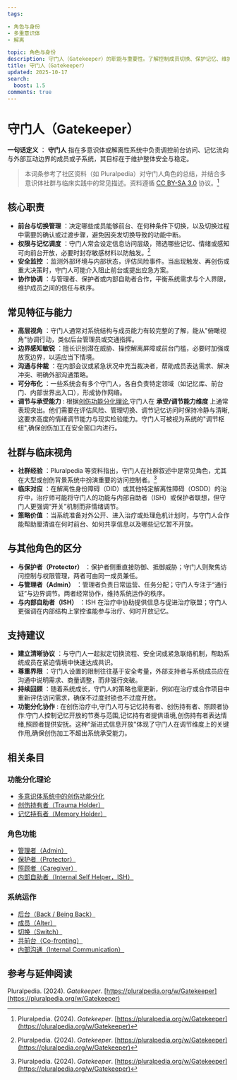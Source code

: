 ```yaml
---
tags:

- 角色与身份
- 多重意识体
- 解离

topic: 角色与身份
description: 守门人（Gatekeeper）的职能与重要性。了解控制成员切换、保护记忆、维护系统秩序的关键成员及其运作机制
title: 守门人（Gatekeeper）
updated: 2025-10-17
search:
  boost: 1.5
comments: true
---
```


# 守门人（Gatekeeper）

**一句话定义** ： **守门人** 指在多意识体或解离性系统中负责调控前台访问、记忆流向与外部互动边界的成员或子系统，其目标在于维护整体安全与稳定。

> 本词条参考了社区资料（如 Pluralpedia）对守门人角色的总结，并结合多意识体社群与临床实践中的常见描述。资料遵循 [CC BY-SA 3.0](https://creativecommons.org/licenses/by-sa/3.0/deed.zh-hans) 协议。[^PluralpediaGatekeeper]

## 核心职责

- **前台与切换管理** ：决定哪些成员能够前台、在何种条件下切换，以及切换过程中需要的确认或过渡步骤，避免因突发切换导致的功能中断。
- **权限与记忆调度** ：守门人常会设定信息访问层级，筛选哪些记忆、情绪或感知可向前台开放，必要时封存敏感材料以防触发。[^PluralpediaGatekeeper]
- **安全监控** ：监测外部环境与内部状态，评估风险事件。当出现触发、再创伤或重大决策时，守门人可能介入阻止前台或提出应急方案。
- **协作协调** ：与管理者、保护者或内部自助者合作，平衡系统需求与个人界限，维护成员之间的信任与秩序。

## 常见特征与能力

- **高层视角** ：守门人通常对系统结构与成员能力有较完整的了解，能从"俯瞰视角"协调行动，类似后台管理员或交通指挥。
- **边界感知敏锐** ：擅长识别潜在威胁、操控解离屏障或前台门槛，必要时加强或放宽边界，以适应当下情境。
- **沟通与仲裁** ：在内部会议或紧急状况中充当裁决者，帮助成员表达需求、解决冲突、明确外部沟通策略。
- **可分布化** ：一些系统会有多个守门人，各自负责特定领域（如记忆库、前台门、内部世界出入口），形成协作网络。
- **调节与承受能力** : 根据[创伤功能分化理论](Functional-Dissociation-of-Trauma-in-Plural-Systems.md),守门人在 **承受/调节能力维度** 上通常表现突出。他们需要在评估风险、管理切换、调节记忆访问时保持冷静与清晰,这要求高度的情绪调节能力与现实检验能力。守门人可被视为系统的"调节枢纽",确保创伤加工在安全窗口内进行。

## 社群与临床视角

- **社群经验** ：Pluralpedia 等资料指出，守门人在社群叙述中是常见角色，尤其在大型或创伤背景系统中扮演重要的访问控制者。[^PluralpediaGatekeeper]
- **临床对应** ：在解离性身份障碍（DID）或其他特定解离性障碍（OSDD）的治疗中，治疗师可能将守门人的功能与内部自助者（ISH）或保护者联想，但守门人更强调“开关”机制而非情绪调节。
- **策略价值** ：当系统准备对外公开、进入治疗或处理危机计划时，与守门人合作能帮助厘清谁在何时前台、如何共享信息以及哪些记忆暂不开放。

## 与其他角色的区分

- **与保护者（Protector）** ：保护者侧重直接防御、抵御威胁；守门人则聚焦访问控制与权限管理，两者可由同一成员兼任。
- **与管理者（Admin）** ：管理者负责日常运营、任务分配；守门人专注于“通行证”与边界调节。两者经常协作，维持系统运作的秩序。
- **与内部自助者（ISH）** ：ISH 在治疗中协助提供信息与促进治疗联盟；守门人更强调在内部结构上掌控谁能参与治疗、何时开放记忆。

## 支持建议

- **建立清晰协议** ：与守门人一起拟定切换流程、安全词或紧急联络机制，帮助系统成员在紧迫情境中快速达成共识。
- **尊重界限** ：守门人设置的限制往往基于安全考量，外部支持者与系统成员应在沟通中说明需求、商量调整，而非强行突破。
- **持续回顾** ：随着系统成长，守门人的策略也需更新，例如在治疗或合作项目中重新评估访问需求，确保不过度封锁也不过度开放。
- **功能分化协作** : 在创伤治疗中,守门人可与记忆持有者、创伤持有者、照顾者协作:守门人控制记忆开放的节奏与范围,记忆持有者提供语境,创伤持有者表达情绪,照顾者提供安抚。这种"渐进式信息开放"体现了守门人在调节维度上的关键作用,确保创伤加工不超出系统承受能力。

## 相关条目

### 功能分化理论

- [多意识体系统中的创伤功能分化](Functional-Dissociation-of-Trauma-in-Plural-Systems.md)
- [创伤持有者（Trauma Holder）](Trauma-Holder.md)
- [记忆持有者（Memory Holder）](Memory-Holder.md)

### 角色功能

- [管理者（Admin）](Admin.md)
- [保护者（Protector）](Protector.md)
- [照顾者（Caregiver）](Caregiver.md)
- [内部自助者（Internal Self Helper，ISH）](Internal-Self-Helper-ISH.md)

### 系统运作

- [后台（Back / Being Back）](Back-Being-Back.md)
- [成员（Alter）](Alter.md)
- [切换（Switch）](Switch.md)
- [共前台（Co-fronting）](Co-Fronting.md)
- [内部沟通（Internal Communication）](Internal-Communication.md)

## 参考与延伸阅读

Pluralpedia. (2024). *Gatekeeper*. [https://pluralpedia.org/w/Gatekeeper](https://pluralpedia.org/w/Gatekeeper)

[^PluralpediaGatekeeper]: Pluralpedia. (2024). *Gatekeeper*. [https://pluralpedia.org/w/Gatekeeper](https://pluralpedia.org/w/Gatekeeper)
